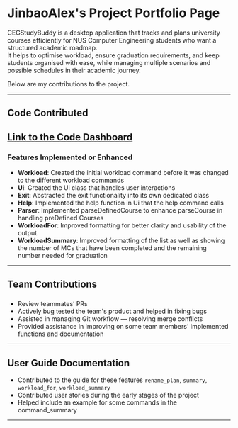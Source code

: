 # JinbaoAlex's Project Portfolio Page

CEGStudyBuddy is a desktop application that tracks and plans university courses efficiently for NUS Computer Engineering students who want a structured academic roadmap.  
It helps to optimise workload, ensure graduation requirements, and keep students organised with ease, while managing multiple scenarios and possible schedules in their academic journey.

Below are my contributions to the project.

---

## Code Contributed
[Link to the Code Dashboard](https://nus-cs2113-ay2425s2.github.io/tp-dashboard/?search=jinbaoalex&breakdown=true)
---

### Features Implemented or Enhanced

- **Workload**: Created the initial workload command before it was changed to the different workload commands
- **Ui**: Created the Ui class that handles user interactions
- **Exit**: Abstracted the exit functionality into its own dedicated class
- **Help**: Implemented the help function in Ui that the help command calls
- **Parser**: Implemented parseDefinedCourse to enhance parseCourse in handling preDefined Courses
- **WorkloadFor**: Improved formatting for better clarity and usability of the output.
- **WorkloadSummary**: Improved formatting of the list as well as showing the number of MCs that have been completed and the remaining number needed for graduation 
---

## Team Contributions

###
- Review teammates’ PRs 
- Actively bug tested the team's product and helped in fixing bugs
- Assisted in managing Git workflow — resolving merge conflicts
- Provided assistance in improving on some team members' implemented functions and documentation

---

## User Guide Documentation

- Contributed to the guide for these features
  `rename_plan`, `summary`, `workload_for`, `workload_summary`
- Contributed user stories during the early stages of the project
- Helped include an example for some commands in the command_summary

---